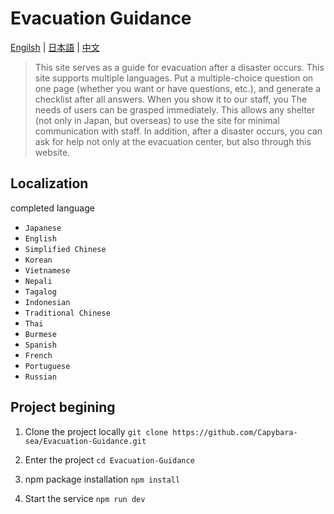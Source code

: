 # Evacuation Guidance

[Engilsh](./README.md) | [日本語](./.github/readme/README.ja-JP.md) | [中文](./.github/readme/README.zh-CN.md)

> This site serves as a guide for evacuation after a disaster occurs. This site supports multiple languages. Put a multiple-choice question on one page (whether you want or have questions, etc.), and generate a checklist after all answers. When you show it to our staff, you The needs of users can be grasped immediately. This allows any shelter (not only in Japan, but overseas) to use the site for minimal communication with staff. In addition, after a disaster occurs, you can ask for help not only at the evacuation center, but also through this website.

## Localization

completed language

- `Japanese`
- `English`
- `Simplified Chinese`
- `Korean`
- `Vietnamese`
- `Nepali`
- `Tagalog`
- `Indonesian`
- `Traditional Chinese`
- `Thai`
- `Burmese`
- `Spanish`
- `French`
- `Portuguese`
- `Russian`

## Project begining

1. Clone the project locally
   `git clone https://github.com/Capybara-sea/Evacuation-Guidance.git`

2. Enter the project
   `cd Evacuation-Guidance`

3. npm package installation
   `npm install`

4. Start the service
   `npm run dev`

